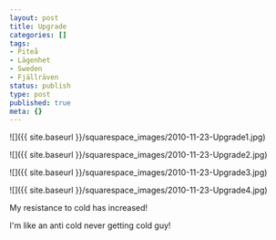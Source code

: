 ```yaml
---
layout: post
title: Upgrade
categories: []
tags:
- Piteå
- Lägenhet
- Sweden
- Fjällräven
status: publish
type: post
published: true
meta: {}
---
```


![]({{ site.baseurl }}/squarespace_images/2010-11-23-Upgrade1.jpg)
 
![]({{ site.baseurl }}/squarespace_images/2010-11-23-Upgrade2.jpg)
   
![]({{ site.baseurl }}/squarespace_images/2010-11-23-Upgrade3.jpg)
   
![]({{ site.baseurl }}/squarespace_images/2010-11-23-Upgrade4.jpg)

My resistance to cold has increased!

I'm like an anti cold never getting cold guy!
